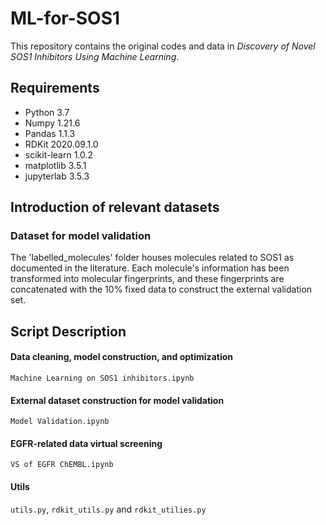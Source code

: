 # ML-for-SOS1

This repository contains the original codes and data in *Discovery of Novel SOS1 Inhibitors Using Machine Learning*.



## Requirements
* Python 3.7
* Numpy 1.21.6
* Pandas 1.1.3
* RDKit 2020.09.1.0
* scikit-learn 1.0.2
* matplotlib 3.5.1
* jupyterlab 3.5.3

## Introduction of relevant datasets


### Dataset for model validation
The 'labelled_molecules' folder houses molecules related to SOS1 as documented in the literature. Each molecule's information has been transformed into molecular fingerprints, and these fingerprints are concatenated with the 10% fixed data to construct the external validation set.


## Script Description


#### Data cleaning, model construction, and optimization
`Machine Learning on SOS1 inhibitors.ipynb`

#### External dataset construction for model validation
`Model Validation.ipynb`

#### EGFR-related data virtual screening
`VS of EGFR ChEMBL.ipynb`

#### Utils
`utils.py`, `rdkit_utils.py` and `rdkit_utilies.py`
